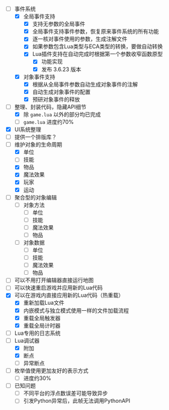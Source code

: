 - [ ] 事件系统
  - [x] 全局事件支持
    - [x] 支持无参数的全局事件
    - [x] 全局事件支持事件参数，恢复原来事件系统的所有功能
    - [x] 逐一核对事件使用的参数，生成注解文件
    - [x] 如果参数包含Lua类型与ECA类型的转换，要做自动转换
    - [x] Lua插件支持在自动完成时根据第一个参数收窄函数原型
      - [x] 功能实现
      - [x] 发布 3.6.23 版本
  - [x] 对象事件支持
    - [x] 根据从全局事件参数自动生成对象事件的注解
    - [x] 自动生成对象事件的配置
    - [x] 预研对象事件的释放
- [ ] 整理、封装代码，隐藏API细节
  - [x] 除 `game.lua` 以外的部分均已完成
  - [ ] `game.lua` 进度约70%
- [x] UI系统整理
- [ ] 提供一个排版库？
- [ ] 维护对象的生命周期
  - [x] 单位
  - [ ] 技能
  - [x] 物品
  - [x] 魔法效果
  - [x] 玩家
  - [x] 运动
- [ ] 聚合型的对象编辑
  - [ ] 对象方法
    - [ ] 单位
    - [ ] 技能
    - [ ] 魔法效果
    - [ ] 物品
  - [ ] 对象数据
    - [ ] 单位
    - [ ] 技能
    - [ ] 魔法效果
    - [ ] 物品
- [ ] 可以不用打开编辑器直接运行地图
- [ ] 可以快速重启游戏并应用新的Lua代码
- [x] 可以在游戏内直接应用新的Lua代码（热重载）
  - [x] 重新加载Lua文件
  - [x] 内嵌模式与独立模式使用一样的文件加载流程
  - [x] 重载全局触发器
  - [x] 重载全局计时器
- [ ] Lua专用的日志系统
- [ ] Lua调试器
  - [x] 附加
  - [x] 断点
  - [ ] 异常断点
- [ ] 枚举值使用更加友好的表示方式
  - [ ] 进度约30%
- [ ] 已知问题
  - [ ] 不同平台的浮点数误差可能导致异步
  - [ ] 引发Python异常后，此帧无法调用PythonAPI
